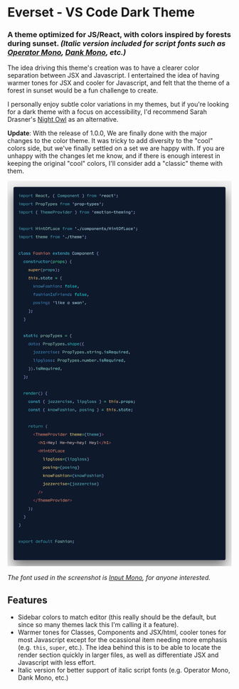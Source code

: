 # Everset - VS Code Dark Theme

### A theme optimized for JS/React, with colors inspired by forests during sunset. _(Italic version included for script fonts such as [Operator Mono](https://www.typography.com/fonts/operator/styles/), [Dank Mono](https://dank.sh/), etc.)_

The idea driving this theme's creation was to have a clearer color separation between JSX and Javascript. I entertained the idea of having warmer tones for JSX and cooler for Javascript, and felt that the theme of a forest in sunset would be a fun challenge to create.

I personally enjoy subtle color variations in my themes, but if you're looking for a dark theme with a focus on accessibility, I'd recommend Sarah Drasner's [Night Owl](https://github.com/sdras/night-owl-vscode-theme) as an alternative.

**Update**: With the release of 1.0.0, We are finally done with the major changes to the color theme. It was tricky to add diversity to the "cool" colors side, but we've finally settled on a set we are happy with. If you are unhappy with the changes let me know, and if there is enough interest in keeping the original "cool" colors, I'll consider add a "classic" theme with them.

![Everset Example with React](/images/everset-example--react.png?raw=true)

_The font used in the screenshot is [Input Mono](http://input.fontbureau.com/), for anyone interested._

## Features

- Sidebar colors to match editor (this really should be the default, but since so many themes lack this I'm calling it a feature).
- Warmer tones for Classes, Components and JSX/html, cooler tones for most Javascript except for the ocassional item needing more emphasis (e.g. `this`, `super`, etc.). The idea behind this is to be able to locate the render section quickly in larger files, as well as differentiate JSX and Javascript with less effort.
- Italic version for better support of italic script fonts (e.g. Operator Mono, Dank Mono, etc.)
